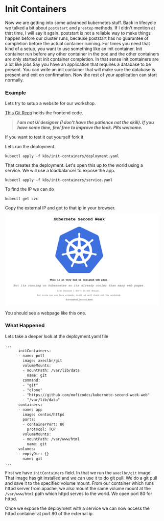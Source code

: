 # Init Containers

Now we are getting into some advanced kubernetes stuff. Back in lifecycle we talked a bit about `poststart` and `prestop` methods. If I didn't mention at that time, I will say it again. poststart is not a reliable way to make things happen before our cluster runs, because poststart has no guarantee of completion before the actual container running. For times you need that kind of a setup, you want to use something like an init container. Init container run before any other container in the pod and the other containers are only started at init container completion. In that sense init containers are a lot like jobs.Say you have an application that requires a database to be present. You can write an init container that will make sure the database is present and exit on confirmation. Now the rest of your application can start normally.

### Example

Lets try to setup a website for our workshop. 

[This Git Repo](https://github.com/moficodes/kubernete-second-week-web) holds the frontend code.

> _**I am not UI designer \(I don't have the patience not the skill\). If you have some time, feel free to improve the look. PRs welcome.**_

If you want to test it out yourself fork it. 

Lets run the deployment.

```text
kubectl apply -f k8s/init-containers/deployment.yaml
```

That creates the deployment. Let's open this up to the world using a service. We will use a loadbalancer to expose the app.

```text
kubectl apply -f k8s/init-containers/service.yaml
```

To find the IP we can do

```text
kubectl get svc
```

Copy the external IP and got to that ip in your browser.

![](../.gitbook/assets/image%20%282%29.png)

You should see a webpage like this one.

### What Happened

Lets take a deeper look at the deployment.yaml file

```text
...
      initContainers:
      - name: poll
        image: axeclbr/git
        volumeMounts:
        - mountPath: /var/lib/data
          name: git
        command:
        - "git"
        - "clone" 
        - "https://github.com/moficodes/kubernete-second-week-web"
        - "/var/lib/data"
      containers:
      - name: app
        image: centos/httpd
        ports:
        - containerPort: 80
          protocol: TCP
        volumeMounts:
        - mountPath: /var/www/html
          name: git
      volumes:
      - emptyDir: {}
        name: git
...
```

First we have `initContainers` field. In that we run the `axeclbr/git` image. That image has git installed and we can use it to do git pull. We do a git pull and save it to the specified volume mount. From our container which runs httpd server from apache, we also mount the same volume mount at the `/var/www/html` path which httpd serves to the world. We open port 80 for httpd.

Once we expose the deployment with a service we can now access the httpd container at port 80 of the external ip.




